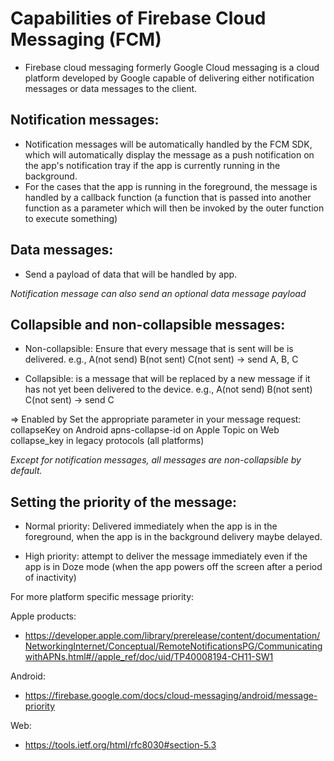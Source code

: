 # Capabilities of Firebase Cloud Messaging (FCM)

- Firebase cloud messaging formerly Google Cloud messaging is a cloud platform 
developed by Google capable of delivering either notification messages or data
messages to the client.

## Notification messages:
- Notification messages will be automatically handled by the FCM SDK, which will
automatically display the message as a push notification on the app's notification
tray if the app is currently running in the background. 
- For the cases that the app is running in the foreground, the message is handled
by a callback function (a function that is passed into another function as a 
parameter which will then be invoked by the outer function to execute something)

## Data messages:
- Send a payload of data that will be handled by app.

*Notification message can also send an optional data message payload*

## Collapsible and non-collapsible messages:
- Non-collapsible: Ensure that every message that is sent will be is delivered.
e.g., A(not send) B(not sent) C(not sent) → send A, B, C

- Collapsible: is a message that will be replaced by a new message if it has not
yet been delivered to the device.
e.g., A(not send) B(not sent) C(not sent) → send C

=> Enabled by
Set the appropriate parameter in your message request: collapseKey on Android
apns-collapse-id on Apple
Topic on Web
collapse_key in legacy protocols (all platforms)

*Except for notification messages, all messages are non-collapsible by default.*

## Setting the priority of the message:
- Normal priority: Delivered immediately when the app is in the foreground, 
when the app is in the background delivery maybe delayed.

- High priority: attempt to deliver the message immediately even if the app is 
in Doze mode (when the app powers off the screen after a period of inactivity)

For more platform specific message priority:

Apple products:
- https://developer.apple.com/library/prerelease/content/documentation/NetworkingInternet/Conceptual/RemoteNotificationsPG/CommunicatingwithAPNs.html#//apple_ref/doc/uid/TP40008194-CH11-SW1

Android:
- https://firebase.google.com/docs/cloud-messaging/android/message-priority

Web:
- https://tools.ietf.org/html/rfc8030#section-5.3
